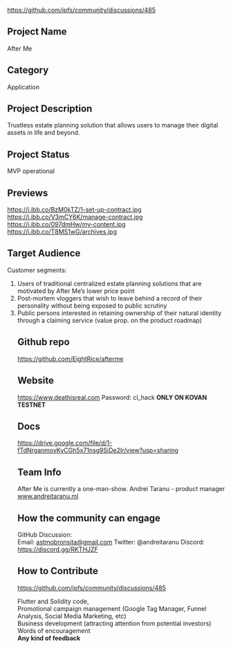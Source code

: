 https://github.com/ipfs/community/discussions/485

## Project Name <!-- Add your project name here with format "Project Name"-->
After Me
## Category 
<!--developer tooling, application, wallet, infrastructure, etc-->
Application
## Project Description
<!--Describe your project in a few sentences. -->
Trustless estate planning solution that allows users to manage their digital assets in life and beyond.
## Project Status
<!--brainstorming, fundraising, under development, beta, shipped, etc-->
MVP operational
## Previews
<!--Add some screenshots to give a preview of your product-->
https://i.ibb.co/BzM0kTZ/1-set-up-contract.jpg
https://i.ibb.co/V3mCY6K/manage-contract.jpg
https://i.ibb.co/097dmHw/my-content.jpg
https://i.ibb.co/T8MS1wG/archives.jpg

## Target Audience
<!--Describe who will be your project's users-->
Customer segments:<ol>
  <li>Users of traditional centralized estate planning solutions that are motivated by After Me’s lower price point </li>

<li>Post-mortem vloggers that wish to leave behind a record of their personality without being exposed to public scrutiny</li>

<li>Public persons interested in retaining ownership of their natural identity through a claiming service (value prop. on the product roadmap)</li>


## Github repo
<!--Attach a link to your GitHub repo if it's OSS-->
https://github.com/EightRice/afterme

## Website
<!--Link your website if available-->
https://www.deathisreal.com Password: cl_hack **ONLY ON KOVAN TESTNET**

## Docs
<!--Including a link to your project docs!-->
https://drive.google.com/file/d/1-fTdNrganmovKyCGh5x71nsg9SiDe2Ir/view?usp=sharing

## Team Info
<!-- Introduce your amazing team - how many team members are working on this project and who are they?-->
After Me is currently a one-man-show. Andrei Taranu - product manager www.andreitaranu.ml

## How the community can engage
GitHub Discussion: <!--Start a disucssion with the community here: https://gastmobronsita@gmail.comithub.com/filecoin-project/community/discussions/new and attach the link!-->  
Email: astmobronsita@gmail.com 
Twitter:  @andreitaranu
Discord:  https://discord.gg/RKTHJZF

## How to Contribute
https://github.com/ipfs/community/discussions/485
<!--How can the community contribute to your project?-->
Flutter and Solidity code,<br> Promotional campaign management (Google Tag Manager, Funnel Analysis, Social Media Marketing, etc)<br>Business development (attracting attention from potential investors)<br>Words of encouragement<br>**Any kind of feedback**
